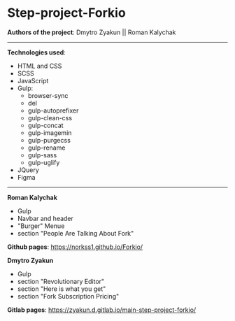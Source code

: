 # Step-project-Forkio

**Authors of the project**:
Dmytro Zyakun || Roman Kalychak

__________________________
**Technologies used**:
- HTML and CSS
- SCSS
- JavaScript
- Gulp:
    - browser-sync
    - del
    - gulp-autoprefixer
    - gulp-clean-css
    - gulp-concat
    - gulp-imagemin
    - gulp-purgecss
    - gulp-rename
    - gulp-sass
    - gulp-uglify
- JQuery
- Figma


__________________________
**Roman Kalychak**
- Gulp
- Navbar and header
- "Burger" Menue
- section "People Are Talking About Fork"

 **Github pages**: https://norkss1.github.io/Forkio/

 
**Dmytro Zyakun**
- Gulp
- section "Revolutionary Editor"
- section "Here is what you get"
- section "Fork Subscription Pricing"

 **Gitlab pages**: https://zyakun.d.gitlab.io/main-step-project-forkio/



